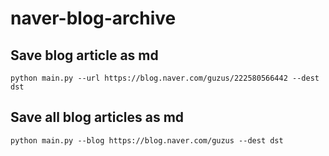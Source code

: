 # naver-blog-archive

## Save blog article as md
```
python main.py --url https://blog.naver.com/guzus/222580566442 --dest dst
```

## Save all blog articles as md
```
python main.py --blog https://blog.naver.com/guzus --dest dst
```

